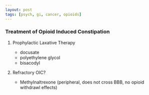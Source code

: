 ```yaml
---
layout: post
tags: [psych, gi, cancer, opioids]
---
```


### Treatment of Opioid Induced Constipation


1. Prophylactic Laxative Therapy
    - docusate
    - polyethylene glycol
    - bisacodyl

2. Refractory OIC?
    - Methylnaltrexone (peripheral, does not cross BBB, no opioid withdrawl effects)



